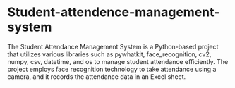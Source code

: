 # Student-attendence-management-system
The Student Attendance Management System is a Python-based project that utilizes various libraries such as pywhatkit, face_recognition, cv2, numpy, csv, datetime, and os to manage student attendance efficiently. The project employs face recognition technology to take attendance using a camera, and it records the attendance data in an Excel sheet. 
